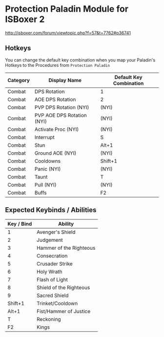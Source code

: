 # Protection Paladin Module for ISBoxer 2

http://isboxer.com/forum/viewtopic.php?f=57&t=7762#p36741

## Hotkeys

You can change the default key combination when you map your Paladin's Hotkeys to the Procedures from `Protection Paladin`

| Category | Display Name | Default Key Combination |
|---|---|---|
| Combat | DPS Rotation | 1  |
| Combat | AOE DPS Rotation | 2 |
| Combat | PVP DPS Rotation (NYI) |(NYI)|
| Combat | PVP AOE DPS Rotation (NYI) |(NYI)|
| Combat | Activate Proc (NYI) |(NYI)|
| Combat | Interrupt | S |
| Combat | Stun | Alt+1  |
| Combat | Ground AOE (NYI) |(NYI)|
| Combat | Cooldowns | Shift+1 |
| Combat | Panic (NYI) |(NYI)|
| Combat | Taunt | T |
| Combat | Pull (NYI) |(NYI)|
| Combat | Buffs | F2  |

## Expected Keybinds / Abilities

| Key / Bind | Ability |
|---|---|
| 1 | Avenger's Shield |
| 2 | Judgement |
| 3 | Hammer of the Righteous |
| 4 | Consecration |
| 5 | Crusader Strike |
| 6 | Holy Wrath |
| 7 | Flash of Light |
| 8 | Shield of the Righteous |
| 9 | Sacred Shield |
| Shift+1 | Trinket/Cooldown |
| Alt+1 | Fist/Hammer of Justice |
| T | Reckoning |
| F2 | Kings |
